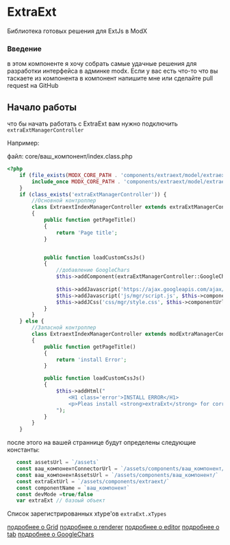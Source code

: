 # ExtraExt 
Библиотека готовых решения для ExtJs в ModX
### Введение
в этом компоненте я хочу собрать самые удачные решения для разработки интерфейса в админке modx.
Если у вас есть что-то что вы таскаете из компонента в компонент напишите мне или сделайте pull request на GitHub
## Начало работы
что бы начать работать с ExtraExt
вам нужно подключить `extraExtManagerController`

Например:

файл: core/ваш_компонент/index.class.php
```php
<?php
	if (file_exists(MODX_CORE_PATH . 'components/extraext/model/extraext.include.php')) {
		include_once MODX_CORE_PATH . 'components/extraext/model/extraext.include.php';
	}
	if (class_exists('extraExtManagerController')) {
		//Основной контроллер
		class ExtraextIndexManagerController extends extraExtManagerController
		{
			public function getPageTitle()
			{
				return 'Page title';
			}


			public function loadCustomCssJs()
			{
			    //добавление GoogleChars
			    $this->addComponent(extraExtManagerController::GoogleChars);
			
				$this->addJavascript('https://ajax.googleapis.com/ajax/libs/jquery/3.5.1/jquery.min.js', null, TRUE); //кеширование сторонних скриптов. кеш храниться в assets/cache
				$this->addJavascript('js/mgr/script.js', $this->componentUrl); //подключение своего скрипта 
				$this->addJCss('css/mgr/style.css', $this->componentUrl); //подключение своего скрипта 
			}
		}
	} else {
		//Запасной контроллер
		class ExtraextIndexManagerController extends modExtraManagerController
		{
			public function getPageTitle()
			{
				return 'install Error';
			}

			public function loadCustomCssJs()
			{
				$this->addHtml("
					<H1 class='error'>INSTALL ERROR</H1>
					<p>Pleas install <strong>extraExt</strong> for correct work</p>
				");
			}
		}
	}
```

после этого на вашей страннице будут определены следующие константы:
 ```js
    const assetsUrl = `/assets`
    const ваш_компонентConnectorUrl = `/assets/components/ваш_компонент/connector.php`
    const ваш_компонентAssetsUrl = `/assets/components/ваш_компонент/`
    const extraExtUrl = `/assets/components/extraext/`
    const componentName = `ваш_компонент` 
    const devMode =true/false
    var extraExt // базоый объект
```
Список зарегистрированных xtype'oв `extraExt.xTypes`

[подробнее о Grid](https://github.com/Traineratwot/extraext/wiki/Grid)
[подробнее о renderer](https://github.com/Traineratwot/extraext/wiki/Grid)
[подробнее о editor](https://github.com/Traineratwot/extraext/wiki/editor)
[подробнее о tab](https://github.com/Traineratwot/extraext/wiki/tab)
[подробнее о GoogleChars](https://github.com/Traineratwot/extraext/wiki/GoogleChars)
